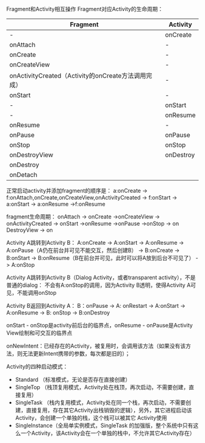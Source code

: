 Fragment和Activity相互操作
Fragment对应Activity的生命周期：

|Fragment|Activity|
|-|-|
|-|onCreate|
|onAttach|-|
|onCreate|-|
|onCreateView|-|
|onActivityCreated（Activity的onCreate方法调用完成）|-|
|onStart |-|
|-|onStart|
|-|onResume|
|onResume|-|
|onPause|onPause|
|onStop	|onStop	|
|onDestroyView|onDestroy|
|onDestroy||
|onDetach||

正常启动activity并添加fragment的顺序是：
a:onCreate -> f:onAttach,onCreate,onCreateView,onActivityCreated  -> f:onStart  -> a:onStart -> a:onResume ->f:onResume

fragment生命周期：
onAttach -> onCreate ->onCreateView -> onActivityCreated -> onStart ->onResume ->onPause ->onStop -> on DestroyView -> on

Activity A跳转到Activity B：
A:onCreate  ->  A:onStart  -> A:onResume  -> A:onPause（A仍在前台并可见不能交互，然后创建B） -> B:onCreate  -> B:onStart -> B:onResume（B在前台并可见，此时可以将A放到后台不可见了） -> A:onStop

Activity A跳转到Activity B（Dialog Activity，或者transparent activity），不是普通的dialog：
不会有A:onStop的调用，因为Activity B透明，使得Activity A可见，不能调用onStop

Activity B返回到Activity A：
B：onPause -> A: onRestart -> A:onStart -> A:onResume -> B: onStop -> B:onDestroy

onStart - onStop是activity前后台的临界点，onResume - onPause是Activity View绘制和可交互的临界点

onNewIntent：已经存在的Activity，被复用时，会调用该方法（如果没有该方法，则无法更新Intent携带的参数，每次都是旧的）；

Activity的四种启动模式：
- Standard （标准模式，无论是否存在直接创建）
- SingleTop （栈顶复用模式，Activity处在栈顶，再次启动，不需要创建，直接复用）
- SingleTask （栈内复用模式，Activity处在同一个栈，再次启动，不需要创建，直接复用，存在其它Activity出栈销毁的逻辑），另外，其它进程启动该Activity，会创建一个单独的栈，这个栈可以被其它					Activity使用
- SingleInstance（全局单实例模式，SingleTask 的加强版，整个系统中只有这么一个Activity，该Activity会在一个单独的栈中，不允许其它Activity存在）